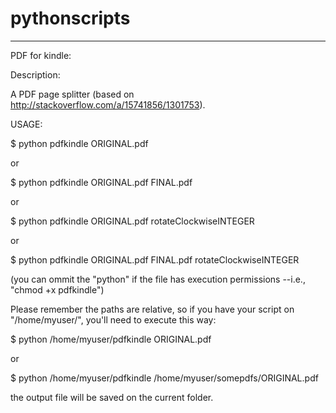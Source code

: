 # pythonscripts

***********
PDF for kindle:

Description:

A PDF page splitter (based on http://stackoverflow.com/a/15741856/1301753).




USAGE:

$ python pdfkindle ORIGINAL.pdf

or

$ python pdfkindle ORIGINAL.pdf FINAL.pdf

or

$ python pdfkindle ORIGINAL.pdf rotateClockwiseINTEGER

or

$ python pdfkindle ORIGINAL.pdf FINAL.pdf rotateClockwiseINTEGER

(you can ommit the "python" if the file has execution permissions --i.e., "chmod +x pdfkindle")

Please remember the paths are relative, so if you have your script on "/home/myuser/", you'll need to execute this way:

$ python /home/myuser/pdfkindle ORIGINAL.pdf

or

$ python /home/myuser/pdfkindle /home/myuser/somepdfs/ORIGINAL.pdf

the output file will be saved on the current folder.


